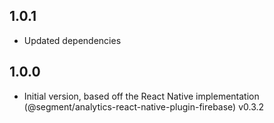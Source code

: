 ## 1.0.1

- Updated dependencies

## 1.0.0

- Initial version, based off the React Native implementation (@segment/analytics-react-native-plugin-firebase) v0.3.2
